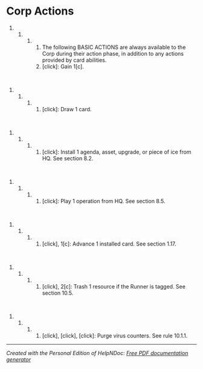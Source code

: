 # Corp Actions

1. &nbsp;
   1. &nbsp;
      1. &nbsp;
         1. The following BASIC ACTIONS are always available to the Corp during their action phase, in addition to any actions provided by card abilities.
         1. \[click\]: Gain 1\[c\].

&nbsp;

1. &nbsp;
   1. &nbsp;
      1. &nbsp;
         1. \[click\]: Draw 1 card.

&nbsp;

1. &nbsp;
   1. &nbsp;
      1. &nbsp;
         1. \[click\]: Install 1 agenda, asset, upgrade, or piece of ice from HQ. See section 8.2.

&nbsp;

1. &nbsp;
   1. &nbsp;
      1. &nbsp;
         1. \[click\]: Play 1 operation from HQ. See section 8.5.

&nbsp;

1. &nbsp;
   1. &nbsp;
      1. &nbsp;
         1. \[click\], 1\[c\]: Advance 1 installed card. See section 1.17.

&nbsp;

1. &nbsp;
   1. &nbsp;
      1. &nbsp;
         1. \[click\], 2\[c\]: Trash 1 resource if the Runner is tagged. See section 10.5.

&nbsp;

1. &nbsp;
   1. &nbsp;
      1. &nbsp;
         1. \[click\], \[click\], \[click\]: Purge virus counters. See rule 10.1.1.


***
_Created with the Personal Edition of HelpNDoc: [Free PDF documentation generator](<https://www.helpndoc.com>)_
